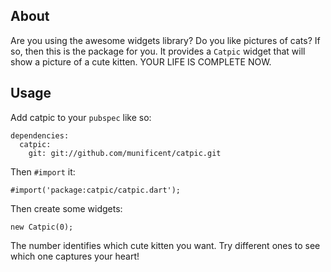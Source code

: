 ## About

Are you using the awesome widgets library? Do you like pictures of cats? If so, then this is the package for you. It provides a `Catpic` widget that will show a picture of a cute kitten. YOUR LIFE IS COMPLETE NOW.

## Usage

Add catpic to your `pubspec` like so:

    dependencies:
      catpic:
        git: git://github.com/munificent/catpic.git

Then `#import` it:

    #import('package:catpic/catpic.dart');

Then create some widgets:

    new Catpic(0);

The number identifies which cute kitten you want. Try different ones to see which one captures your heart!
